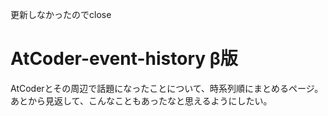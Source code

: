 更新しなかったのでclose

# AtCoder-event-history β版

AtCoderとその周辺で話題になったことについて、時系列順にまとめるページ。
あとから見返して、こんなこともあったなと思えるようにしたい。

<!--https://harurunrunrun.github.io/AtCoder-event-history/-->
